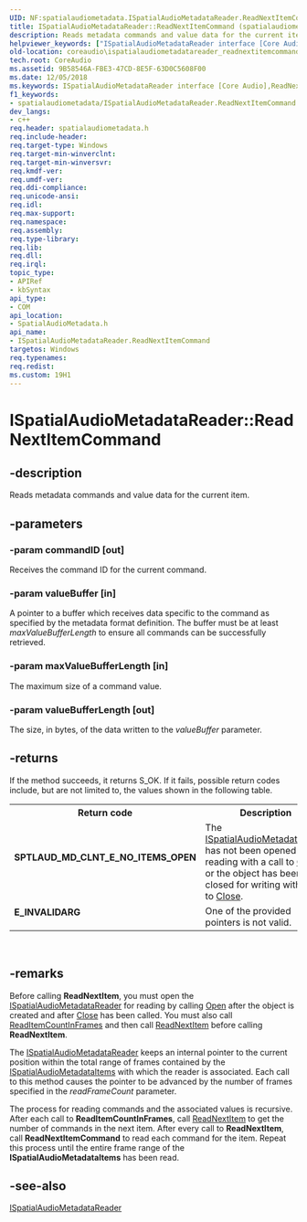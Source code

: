 ```yaml
---
UID: NF:spatialaudiometadata.ISpatialAudioMetadataReader.ReadNextItemCommand
title: ISpatialAudioMetadataReader::ReadNextItemCommand (spatialaudiometadata.h)
description: Reads metadata commands and value data for the current item.
helpviewer_keywords: ["ISpatialAudioMetadataReader interface [Core Audio]","ReadNextItemCommand method","ISpatialAudioMetadataReader.ReadNextItemCommand","ISpatialAudioMetadataReader::ReadNextItemCommand","ReadNextItemCommand","ReadNextItemCommand method [Core Audio]","ReadNextItemCommand method [Core Audio]","ISpatialAudioMetadataReader interface","coreaudio.ispatialaudiometadatareader_readnextitemcommand","spatialaudiometadata/ISpatialAudioMetadataReader::ReadNextItemCommand"]
old-location: coreaudio\ispatialaudiometadatareader_readnextitemcommand.htm
tech.root: CoreAudio
ms.assetid: 9B58546A-FBE3-47CD-8E5F-63D0C5608F00
ms.date: 12/05/2018
ms.keywords: ISpatialAudioMetadataReader interface [Core Audio],ReadNextItemCommand method, ISpatialAudioMetadataReader.ReadNextItemCommand, ISpatialAudioMetadataReader::ReadNextItemCommand, ReadNextItemCommand, ReadNextItemCommand method [Core Audio], ReadNextItemCommand method [Core Audio],ISpatialAudioMetadataReader interface, coreaudio.ispatialaudiometadatareader_readnextitemcommand, spatialaudiometadata/ISpatialAudioMetadataReader::ReadNextItemCommand
f1_keywords:
- spatialaudiometadata/ISpatialAudioMetadataReader.ReadNextItemCommand
dev_langs:
- c++
req.header: spatialaudiometadata.h
req.include-header: 
req.target-type: Windows
req.target-min-winverclnt: 
req.target-min-winversvr: 
req.kmdf-ver: 
req.umdf-ver: 
req.ddi-compliance: 
req.unicode-ansi: 
req.idl: 
req.max-support: 
req.namespace: 
req.assembly: 
req.type-library: 
req.lib: 
req.dll: 
req.irql: 
topic_type:
- APIRef
- kbSyntax
api_type:
- COM
api_location:
- SpatialAudioMetadata.h
api_name:
- ISpatialAudioMetadataReader.ReadNextItemCommand
targetos: Windows
req.typenames: 
req.redist: 
ms.custom: 19H1
---
```


# ISpatialAudioMetadataReader::ReadNextItemCommand


## -description


Reads metadata commands and value data for the current item.


## -parameters




### -param commandID [out]

Receives the command ID for the current command.  


### -param valueBuffer [in]

A pointer to a buffer which receives data specific to the command as specified by the
metadata format definition. The buffer must be at least <i>maxValueBufferLength</i> to ensure all commands can be successfully retrieved.


### -param maxValueBufferLength [in]

The maximum size of a command value.


### -param valueBufferLength [out]

The size, in bytes, of the data written to the  <i>valueBuffer</i> parameter.  


## -returns



If the method succeeds, it returns S_OK. If it fails, possible return codes include, but are not limited to, the values shown in the following table.

<table>
<tr>
<th>Return code</th>
<th>Description</th>
</tr>
<tr>
<td width="40%">
<dl>
<dt><b>SPTLAUD_MD_CLNT_E_NO_ITEMS_OPEN</b></dt>
</dl>
</td>
<td width="60%">
The <a href="https://docs.microsoft.com/windows/desktop/api/spatialaudiometadata/nn-spatialaudiometadata-ispatialaudiometadataitems">ISpatialAudioMetadataItems</a> has not been opened for reading with a call to <a href="https://docs.microsoft.com/windows/desktop/api/spatialaudiometadata/nf-spatialaudiometadata-ispatialaudiometadatareader-open">Open</a> or the object has been closed for writing with a call to <a href="https://docs.microsoft.com/windows/desktop/api/spatialaudiometadata/nf-spatialaudiometadata-ispatialaudiometadatareader-close">Close</a>.

</td>
</tr>
<tr>
<td width="40%">
<dl>
<dt><b>E_INVALIDARG</b></dt>
</dl>
</td>
<td width="60%">
One of the provided pointers is not valid.

</td>
</tr>
</table>
 




## -remarks



Before calling <b>ReadNextItem</b>, you must open the <a href="https://docs.microsoft.com/windows/desktop/api/spatialaudiometadata/nn-spatialaudiometadata-ispatialaudiometadatareader">ISpatialAudioMetadataReader</a> for reading by calling <a href="https://docs.microsoft.com/windows/desktop/api/spatialaudiometadata/nf-spatialaudiometadata-ispatialaudiometadatawriter-open">Open</a> after the object is created and after <a href="https://docs.microsoft.com/windows/desktop/CoreAudio/ispatialaudiometadatawriter-close">Close</a> has been called. You must also call <a href="https://docs.microsoft.com/previous-versions/windows/desktop/legacy/mt798194(v=vs.85)">ReadItemCountInFrames</a> and then call <a href="https://docs.microsoft.com/windows/desktop/api/spatialaudiometadata/nf-spatialaudiometadata-ispatialaudiometadatareader-readnextitem">ReadNextItem</a> before calling <b>ReadNextItem</b>.

The <a href="https://docs.microsoft.com/windows/desktop/api/spatialaudiometadata/nn-spatialaudiometadata-ispatialaudiometadatareader">ISpatialAudioMetadataReader</a> keeps an internal pointer to the current position within the total range of frames contained by the <a href="https://docs.microsoft.com/windows/desktop/api/spatialaudiometadata/nn-spatialaudiometadata-ispatialaudiometadataitems">ISpatialAudioMetadataItems</a> with which the reader is associated. Each call to this method causes the pointer to be advanced by the number of frames specified in the <i>readFrameCount</i> parameter.

The process for reading commands and the associated values is recursive. After each call to <b>ReadItemCountInFrames</b>, call <a href="https://docs.microsoft.com/windows/desktop/api/spatialaudiometadata/nf-spatialaudiometadata-ispatialaudiometadatareader-readnextitem">ReadNextItem</a> to get the number of commands in the next item. After every call to <b>ReadNextItem</b>, call <b>ReadNextItemCommand</b> to read each command for the  item. Repeat this process until the entire frame range of the <b>ISpatialAudioMetadataItems</b> has been read.




## -see-also




<a href="https://docs.microsoft.com/windows/desktop/api/spatialaudiometadata/nn-spatialaudiometadata-ispatialaudiometadatareader">ISpatialAudioMetadataReader</a>
 

 

